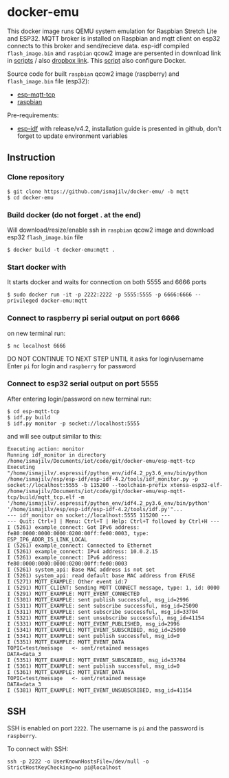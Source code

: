
# docker-emu
This docker image runs QEMU system emulation for Raspbian Stretch Lite and ESP32. MQTT broker is installed on Raspbian and mqtt client on esp32 connects to this broker and send/recieve data. esp-idf compiled `flash_image.bin` and `raspbian` qcow2 image are persented in download link in [scripts](./scripts/raspberry_and_esp32.sh) / also [dropbox link](https://www.dropbox.com/sh/e71mzurg42qnrha/AACb_gYygq7fKqhUJ-RFMdEHa?dl=1/). This [script](./scripts/raspberry_and_esp32.sh) also configure Docker.

Source code for built `raspbian` qcow2 image (raspberry) and `flash_image.bin` file (esp32):
- [esp-mqtt-tcp](./esp-mqtt-tcp)
- [raspbian](./raspberry)

Pre-requirements:
- [esp-idf](https://github.com/espressif/esp-idf) with release/v4.2, installation guide is presented in github, don't forget to update environment variables

## Instruction

### Clone repository
```
$ git clone https://github.com/ismajilv/docker-emu/ -b mqtt
$ cd docker-emu 
```

### Build docker (do not forget . at the end)
Will download/resize/enable ssh in `raspbian` qcow2 image and download esp32 `flash_image.bin` file
```
$ docker build -t docker-emu:mqtt .
```

### Start docker with
It starts docker and waits for connection on both 5555 and 6666 ports
```
$ sudo docker run -it -p 2222:2222 -p 5555:5555 -p 6666:6666 --privileged docker-emu:mqtt
```

### Connect to raspberry pi serial output on port 6666
on new terminal run:
```
$ nc localhost 6666
```
DO NOT CONTINUE TO NEXT STEP UNTIL it asks for login/username  
Enter `pi` for login and `raspberry` for password

### Connect to esp32 serial output on port 5555
After entering login/password on new terminal run:
```
$ cd esp-mqtt-tcp
$ idf.py build
$ idf.py monitor -p socket://localhost:5555
```
and will see output similar to this:
```
Executing action: monitor
Running idf_monitor in directory /home/ismajilv/Documents/iot/code/git/docker-emu/esp-mqtt-tcp
Executing "/home/ismajilv/.espressif/python_env/idf4.2_py3.6_env/bin/python /home/ismajilv/esp/esp-idf/esp-idf-4.2/tools/idf_monitor.py -p socket://localhost:5555 -b 115200 --toolchain-prefix xtensa-esp32-elf- /home/ismajilv/Documents/iot/code/git/docker-emu/esp-mqtt-tcp/build/mqtt_tcp.elf -m '/home/ismajilv/.espressif/python_env/idf4.2_py3.6_env/bin/python' '/home/ismajilv/esp/esp-idf/esp-idf-4.2/tools/idf.py'"...
--- idf_monitor on socket://localhost:5555 115200 ---
--- Quit: Ctrl+] | Menu: Ctrl+T | Help: Ctrl+T followed by Ctrl+H ---
I (5261) example_connect: Got IPv6 address: fe80:0000:0000:0000:0200:00ff:fe00:0003, type: ESP_IP6_ADDR_IS_LINK_LOCAL
I (5261) example_connect: Connected to Ethernet
I (5261) example_connect: IPv4 address: 10.0.2.15
I (5261) example_connect: IPv6 address: fe80:0000:0000:0000:0200:00ff:fe00:0003
I (5261) system_api: Base MAC address is not set
I (5261) system_api: read default base MAC address from EFUSE
I (5271) MQTT_EXAMPLE: Other event id:7
I (5291) MQTT_CLIENT: Sending MQTT CONNECT message, type: 1, id: 0000
I (5291) MQTT_EXAMPLE: MQTT_EVENT_CONNECTED
I (5301) MQTT_EXAMPLE: sent publish successful, msg_id=2996
I (5311) MQTT_EXAMPLE: sent subscribe successful, msg_id=25090
I (5311) MQTT_EXAMPLE: sent subscribe successful, msg_id=33704
I (5321) MQTT_EXAMPLE: sent unsubscribe successful, msg_id=41154
I (5331) MQTT_EXAMPLE: MQTT_EVENT_PUBLISHED, msg_id=2996
I (5341) MQTT_EXAMPLE: MQTT_EVENT_SUBSCRIBED, msg_id=25090
I (5341) MQTT_EXAMPLE: sent publish successful, msg_id=0
I (5351) MQTT_EXAMPLE: MQTT_EVENT_DATA
TOPIC=test/message   <- sent/retained messages
DATA=data_3
I (5351) MQTT_EXAMPLE: MQTT_EVENT_SUBSCRIBED, msg_id=33704
I (5361) MQTT_EXAMPLE: sent publish successful, msg_id=0
I (5361) MQTT_EXAMPLE: MQTT_EVENT_DATA
TOPIC=test/message   <- sent/retained message
DATA=data_3
I (5381) MQTT_EXAMPLE: MQTT_EVENT_UNSUBSCRIBED, msg_id=41154
```

## SSH

SSH is enabled on port `2222`. The username is `pi` and the password is `raspberry`. 

To connect with SSH:

`ssh -p 2222 -o UserKnownHostsFile=/dev/null -o StrictHostKeyChecking=no pi@localhost`
